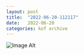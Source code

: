 ```yaml
---
layout:	post
title:	"2022-06-20-112117"
date:	2022-06-20
categories:	kof archive
---
```


![Image Alt](https://k0f.github.io/assets/2022-06-20-112117.jpg)
